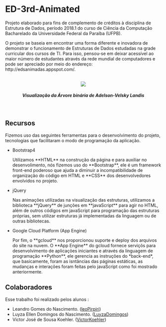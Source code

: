 # ED-3rd-Animated
<p>
	Projeto elaborado para fins de complemento de créditos à disciplina de Estrutura de Dados, período 2018.1 do curso de Ciência da Computação Bacharelado da Universidade Federal da Paraíba (UFPB).
</p>
<p>
	O projeto se baseia em encontrar uma forma diferente e inovadora de demonstrar o funcionamento de Estruturas de Dados estudadas na grade curricular dos cursos de TI. Para isso, pensou-se em deixar acessível ao maior número de estudantes através da rede mundial de computadores e pode ser apreciado por meio do endereço: http://edsanimadas.appspot.com/.
</p>

<p align="center">
	<br>
	<img src="https://github.com/leoPirpiri/ED-3rd-Animated/blob/master/assets/images/ArvoreAVL.png"/>
	<h5 align="center">Visualização da Árvore binária de Adelson-Velsky Landis</h5>
	<br>
</p>

## Recursos

<p>
		Fizemos uso das seguintes ferramentas para o desenvolvimento do projeto, tecnologias que facilitaram o modo de programação da aplicação.
</p>

- Bootstrap4
  <p>
    Utilizamos **HTML** na construção da página e para auxiliar no desenvolimento, nós fizemos uso do **Bootstrap**, ele é um framework front-end poderoso que ajuda a diminuir a incompatibilidade de organização do código em HTML e **CSS** dos desenvolvedores envolvidos no projeto.
  </p>
- jQuery
  <p>
    Nas animações utilizadas na visualização das estruturas, utilizamos a biblioteca **jQuery** de junções em **javaScript** para agir no HTML, além de outros códigos em javaScript para programação das estruturas próprias, sem utilizar estruturas já implementadas da linguagem ou de outras bibliotecas.
  </p>
- Google Cloud Platform (App Engine)
  <p>
    Por fim, o **gcloud** nos proporcionou suporte e deploy dos arquivos do site na nuvem. O **App Engine** do gcloud fornece serviçõs para desenvolvimento de aplicações iniciantes e através da linguagem de programação **Python**, ele gerencia as instruções do *back-end*, que basicamente, foram as isntâncias das páginas estáticas, as mudanças e interações foram feitas pelo javaScript como foi mostrado anteriormente.
  </p>

## Colaboradores 

Esse trabalho foi realizado pelos alunos : 

* Leandro Gomes do Nascimento. ([leoPirpiri](https://github.com/leoPirpiri))
* Luyza Ellen Domingos do Nascimento. ([LuyzaDomingos](https://github.com/LuyzaDomingos))
* Victor José de Sousa Koehler. ([VictorKoehler](https://github.com/VictorKoehler))